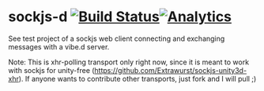 sockjs-d [![Build Status](https://api.travis-ci.org/Extrawurst/sockjs-d.png)](https://travis-ci.org/Extrawurst/sockjs-d)[![Analytics](https://ga-beacon.appspot.com/UA-49903757-1/sockjs-d/readme)](https://github.com/Extrawurst/sockjs-d)
========

See test project of a sockjs web client connecting and exchanging messages with a vibe.d server.

Note:
This is xhr-polling transport only right now, since it is meant to work with 
sockjs for unity-free (https://github.com/Extrawurst/sockjs-unity3d-xhr).
If anyone wants to contribute other transports, just fork and I will pull ;)
